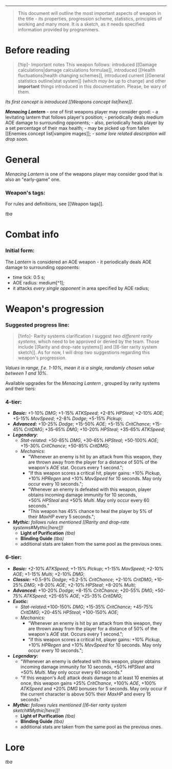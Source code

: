 ___

>This document will outline the most important aspects of weapon in the title - its properties, progression scheme, statistics, principles of working and many more. It is a sketch, as it needs specified information provided by programmers.

# Before reading

>[!tip]- Important notes
>This weapon follows: introduced [[Damage calculations|damage calculations formulae]], introduced [[Health fluctuations|health changing schemes]], introduced current [[General statistics outline|stat system]] (which *may be* up to change) and other **important** things introduced in this documentation. Please, be wary of them.

*Its first concept is introduced [[Weapons concept list|here]]*.

 ***Menacing Lantern*** - one of first weapons player may consider good:
	- a levitating lantern that follows player's position;
	- periodically deals medium AOE damage to surrounding opponents;
	- also, periodically heals player by a set percentage of their max health;
	- may be picked up from fallen [[Enemies concept list|vampire mages]];
	- *some lore related description will drop soon*.
# General

*Menacing Lantern* is one of the weapons player may consider good that is also an "early-game" one.

### Weapon's tags:

For rules and definitions, see [[Weapon tags]].

*tba*
# Combat info

### Initial form:

The *Lantern* is considered an AOE weapon - it periodically deals AOE damage to surrounding opponents:
- time tick: 0.5 s;
- AOE radius: medium[^1];
- it attacks *every single opponent* in area specified by AOE radius;

# Weapon's progression

### Suggested progress line:

>[!info]- Rarity systems clarification
>I suggest *two different rarity systems*, which need to be approved or denied by the team. Those include [[Rarity and drop-rate systems]] and [[6-tier rarity system sketch]]. As for now, I will drop two suggestions regarding this weapon's progression.

*Values in range, f.e. 1-10%, mean it is a single, randomly chosen value between 1 and 10%.*

Available upgrades for the *Menacing Lantern* , grouped by rarity systems and their tiers:
### 4-tier:

- ***Basic:*** +1-10% *DMG*; +1-15% *ATKSpeed*; +2-8% *HPSteal*; +2-10% *AOE*; +5-15% *MovSpeed*; +2-8% *Dodge*; +5-15% *Pickup*;
- ***Advanced:*** +10-25% *Dodge*; +15-50% *AOE*; +5-15% *CritChance*; +15-45% *CritDMG*; +35-65% *DMG*;  +10-20% *HPSteal*; +35-65% *ATKSpeed*;
- ***Legendary***: 
	- *Stat-related*: +50-85% *DMG*, +30-65% *HPSteal*; +50-100% *AOE*; +15-30% *CritChance*; +50-85% *CritDMG*; 
	- *Mechanics*: 
		- "Whenever an enemy is hit by an attack from this weapon, they are thrown away from the player for a distance of 50% of the weapon's _AOE_ stat. Occurs every 1 second.";
		- "If this weapon scores a critical hit, player gains: +10% _Pickup_, +10% _HPRegen_ and +10% _MovSpeed_ for 10 seconds. May only occur every 10 seconds."; 
		- "Whenever an enemy is defeated with this weapon, player obtains incoming damage immunity for 10 seconds, +50% _HPSteal_ and +50% _Multi_. May only occur every 60 seconds."
		- "This weapon has 45% chance to heal the player by 5% of their _MaxHP_ every 5 seconds.";
- ***Mythic:*** *follows rules mentioned [[Rarity and drop-rate systems#Mythic|here]]!*
	- **Light of Purification** *(tba)*
	- **Blinding Guide** *(tba)*
	- additional stats are taken from the same pool as the previous ones.

### 6-tier:

- ***Basic:*** +2-10% *ATKSpeed*; +1-15% *Pickup*; +1-15% *MovSpeed*; +2-10% *AOE*; +1-15% *Multi*; +2-10% *DMG*;
- ***Classic:*** +0.5-9% *Dodge*; +0.2-5% *CritChance*; +2-10% *CritDMG*; +10-25% *DMG*; +8-20% *AOE*; +2-10% *HPSteal*; +8-20% *Multi*;
- ***Advanced:*** +10-20% *Dodge*; +8-15% *CritChance*; +20-55% *DMG*; +50-75% *ATKSpeed*; +25-65% *AOE*; +25-35% *CritDMG*; 
- ***Exotic:***
	- *Stat-related:*+100-150% *DMG*; +15-35% *CritChance*; +45-75% *CritDMG*; +20-45% *HPSteal*; +100-150% *AOE*;
	- *Mechanics:*
		- "Whenever an enemy is hit by an attack from this weapon, they are thrown away from the player for a distance of 50% of the weapon's _AOE_ stat. Occurs every 1 second.";
		- "If this weapon scores a critical hit, player gains: +10% _Pickup_, +10% _HPRegen_ and +10% _MovSpeed_ for 10 seconds. May only occur every 10 seconds."; 
- ***Legendary:***
	- "Whenever an enemy is defeated with this weapon, player obtains incoming damage immunity for 10 seconds, +50% _HPSteal_ and +50% _Multi_. May only occur every 60 seconds."
	- "If this weapon's AoE attack deals damage to at least 10 enemies at once, this weapon gains +25% *CritChance*, +100% *AOE*, +100% *ATKSpeed* and +20% *DMG* bonuses for 5 seconds. May only occur if the current character is above 50% their *MaxHP* and every 15 seconds."
- ***Mythic:*** *follows rules mentioned [[6-tier rarity system sketch#Mythic|here]]!*
	- **Light of Purification** *(tba)*
	- **Blinding Guide** *(tba)*
	- additional stats are taken from the same pool as the previous ones.


# Lore

*tba*